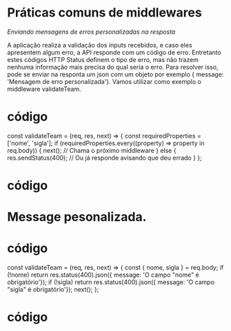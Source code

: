 # Práticas comuns de middlewares

*Enviando mensagens de erros personalizadas na resposta*

  A aplicação realiza a validação dos inputs recebidos, e caso eles apresentem algum erro, a API responde com um código de erro. Entretanto estes códigos HTTP Status definem o tipo de erro, mas não trazem nenhuma informação mais precisa do qual seria o erro. Para resolver isso, pode se enviar na responta um json com um objeto por exemplo { message: 'Mensagem de erro personalizada'}. Vamos utilizar como exemplo o middleware validateTeam.

# código
  const validateTeam = (req, res, next) => {
    const requiredProperties = ['nome', 'sigla'];
    if (requiredProperties.every((property) => property in req.body)) {
      next(); // Chama o próximo middleware
    } else {
      res.sendStatus(400); // Ou já responde avisando que deu errado
    }
  };
# código

# Message pesonalizada.

# código
  const validateTeam = (req, res, next) => {
    const { nome, sigla } = req.body;
    if (!nome) return res.status(400).json({ message: 'O campo "nome" é obrigatório'});
    if (!sigla) return res.status(400).json({ message: 'O campo "sigla" é obrigatório'});
    next();
  };
# código














